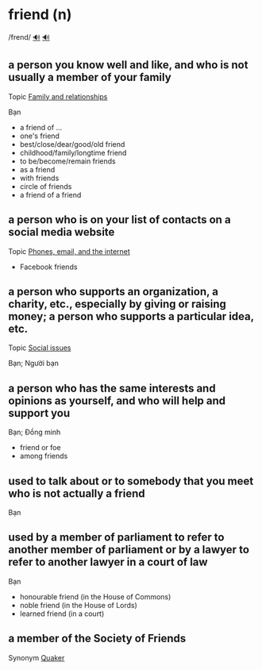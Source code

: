 # friend (n)

/frend/ [🔊](https://www.oxfordlearnersdictionaries.com/media/english/uk_pron/f/fri/frien/friend__gb_1.mp3) [🔊](https://www.oxfordlearnersdictionaries.com/media/english/us_pron/f/fri/frien/friend__us_1.mp3)

## a person you know well and like, and who is not usually a member of your family

Topic [Family and relationships](../topics/family-and-relationships.md#family--relationships)

Bạn

- a friend of ...
- one's friend
- best/close/dear/good/old friend
- childhood/family/longtime friend
- to be/become/remain friends
- as a friend
- with friends
- circle of friends
- a friend of a friend

## a person who is on your list of contacts on a social media website

Topic [Phones, email, and the internet](../topics/phone-email-and-the-internet.md#phone-email--the-internet)

- Facebook friends

## a person who supports an organization, a charity, etc., especially by giving or raising money; a person who supports a particular idea, etc.

Topic [Social issues](../topics/social-issues.md#social-issues)

Bạn; Người bạn

## a person who has the same interests and opinions as yourself, and who will help and support you

Bạn; Đồng minh

- friend or foe
- among friends

## used to talk about or to somebody that you meet who is not actually a friend

Bạn

## used by a member of parliament to refer to another member of parliament or by a lawyer to refer to another lawyer in a court of law

Bạn

- honourable friend (in the House of Commons)
- noble friend (in the House of Lords)
- learned friend (in a court)

## a member of the Society of Friends

Synonym [Quaker]()